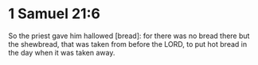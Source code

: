 # 1 Samuel 21:6

So the priest gave him hallowed [bread]: for there was no bread there but the shewbread, that was taken from before the LORD, to put hot bread in the day when it was taken away.